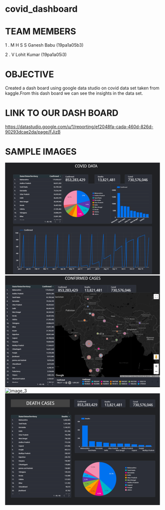 # covid_dashboard

# TEAM MEMBERS 
 1 . M H S S Ganesh Babu (19pa1a05b3)
 
 2 . V Lohit Kumar (19pa1a05i3)
  
# OBJECTIVE
 Created a dash board using google data studio on covid data set taken from kaggle.From this dash board we can see the insights in the data set.
 
# LINK TO OUR DASH BOARD
 https://datastudio.google.com/u/1/reporting/ef2048fa-cada-460d-826d-90293dcae2da/page/FJizB
 
# SAMPLE IMAGES
![image_1](https://github.com/vlkumar-859/covid_dashboard/blob/main/image1.png)
![image_2](https://github.com/vlkumar-859/covid_dashboard/blob/main/image.png)
![image_3](https://github.com/vlkumar-859/covid_dashboard/blob/main/image3.png)
![image_4](https://github.com/vlkumar-859/covid_dashboard/blob/main/image4.png)

